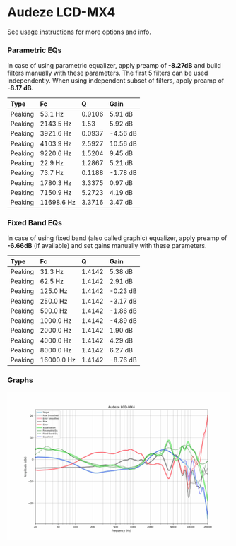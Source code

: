# Audeze LCD-MX4
See [usage instructions](https://github.com/jaakkopasanen/AutoEq#usage) for more options and info.

### Parametric EQs
In case of using parametric equalizer, apply preamp of **-8.27dB** and build filters manually
with these parameters. The first 5 filters can be used independently.
When using independent subset of filters, apply preamp of **-8.17 dB**.

| Type    | Fc         |      Q | Gain     |
|:--------|:-----------|:-------|:---------|
| Peaking | 53.1 Hz    | 0.9106 | 5.91 dB  |
| Peaking | 2143.5 Hz  | 1.53   | 5.92 dB  |
| Peaking | 3921.6 Hz  | 0.0937 | -4.56 dB |
| Peaking | 4103.9 Hz  | 2.5927 | 10.56 dB |
| Peaking | 9220.6 Hz  | 1.5204 | 9.45 dB  |
| Peaking | 22.9 Hz    | 1.2867 | 5.21 dB  |
| Peaking | 73.7 Hz    | 0.1188 | -1.78 dB |
| Peaking | 1780.3 Hz  | 3.3375 | 0.97 dB  |
| Peaking | 7150.9 Hz  | 5.2723 | 4.19 dB  |
| Peaking | 11698.6 Hz | 3.3716 | 3.47 dB  |

### Fixed Band EQs
In case of using fixed band (also called graphic) equalizer, apply preamp of **-6.66dB**
(if available) and set gains manually with these parameters.

| Type    | Fc         |      Q | Gain     |
|:--------|:-----------|:-------|:---------|
| Peaking | 31.3 Hz    | 1.4142 | 5.38 dB  |
| Peaking | 62.5 Hz    | 1.4142 | 2.91 dB  |
| Peaking | 125.0 Hz   | 1.4142 | -0.23 dB |
| Peaking | 250.0 Hz   | 1.4142 | -3.17 dB |
| Peaking | 500.0 Hz   | 1.4142 | -1.86 dB |
| Peaking | 1000.0 Hz  | 1.4142 | -4.89 dB |
| Peaking | 2000.0 Hz  | 1.4142 | 1.90 dB  |
| Peaking | 4000.0 Hz  | 1.4142 | 4.29 dB  |
| Peaking | 8000.0 Hz  | 1.4142 | 6.27 dB  |
| Peaking | 16000.0 Hz | 1.4142 | -8.76 dB |

### Graphs
![](./Audeze%20LCD-MX4.png)